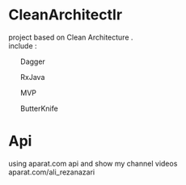 # CleanArchitectIr
project based on Clean Architecture . <br/>
include :<ul> Dagger </ul><ul>RxJava</ul> <ul> MVP</ul> <ul> ButterKnife </ul>

# Api
using aparat.com api and show my channel videos <br/>
aparat.com/ali_rezanazari
